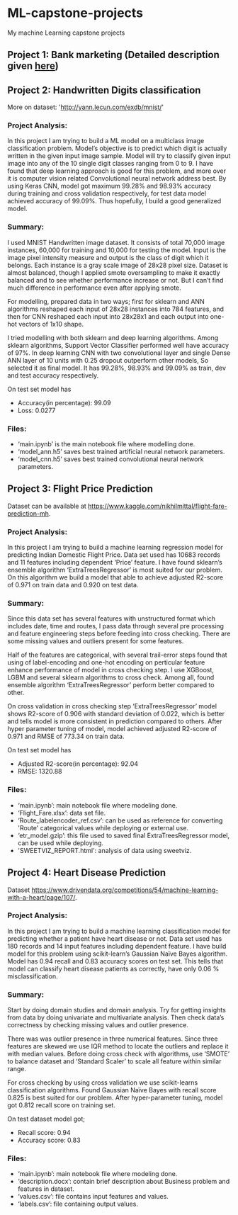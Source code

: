 # ML-capstone-projects
My machine Learning capstone projects

## Project 1: Bank marketing (Detailed description given [here](bank-marketing/bank_marketing.md))

## Project 2: Handwritten Digits classification
More on dataset: 'http://yann.lecun.com/exdb/mnist/' 
### Project Analysis:
In this project I am trying to build a ML model on a multiclass image classification problem. Model’s objective is to predict which digit is actually written in the given input image sample. Model will try to classify given input image into any of the 10 single digit classes ranging from 0 to 9. I have found that deep learning approach is good for this problem, and more over it is computer vision related Convolutional neural network address best. By using Keras CNN, model got maximum 99.28% and 98.93% accuracy during training and cross validation respectively, for test data model achieved accuracy of 99.09%. Thus hopefully, I build  a good generalized model.
### Summary:
I used MNIST Handwritten image dataset. It consists of total 70,000 image instances, 60,000 for training and 10,000 for testing the model. Input is the image pixel intensity measure and output is the class of digit which it belongs. Each instance is a gray scale image of 28x28 pixel size. Dataset is almost balanced, though I applied smote oversampling to make it exactly balanced and to see whether performance increase or not. But I can’t find much difference in performance even after applying smote.

For modelling, prepared data in two ways; first for sklearn and ANN algorithms reshaped each input of 28x28 instances into 784 features, and then for CNN reshaped each input into 28x28x1 and each output into one-hot vectors of 1x10 shape.

I tried modelling with both sklearn and deep learning algorithms. Among sklearn algorithms, Support Vector Classifier performed well have accuracy of 97%. In deep learning CNN with two convolutional layer and single Dense ANN layer of 10 units with 0.25 dropout outperform other models, So selected it as final model. It has 99.28%, 98.93% and 99.09% as train, dev and test accuracy respectively.

On test set model has
- Accuracy(in percentage):  99.09
- Loss: 0.0277
### Files:
-	‘main.ipynb’ is the main notebook file where modelling done.
-	‘model_ann.h5’ saves best trained artificial neural network parameters. 
-	‘model_cnn.h5’ saves best trained convolutional neural network parameters.



## Project 3: Flight Price Prediction
Dataset can be available at https://www.kaggle.com/nikhilmittal/flight-fare-prediction-mh.
### Project Analysis:
In this project I am trying to build a machine learning regression model for predicting Indian Domestic Flight Price. Data set used has 10683 records and 11 features including dependent ‘Price’ feature. I have found sklearn’s ensemble algorithm ‘ExtraTreesRegressor’ is most suited for our problem. On this algorithm we build a model that able to achieve adjusted R2-score of 0.971 on train data and 0.920 on test data. 
### Summary:
Since this data set has several features with unstructured format which includes date, time and routes, I pass data through several pre processing and feature engineering steps before feeding into cross checking. There are some missing values and outliers present for some features.

Half of the features are categorical, with several trail-error steps found that using of label-encoding and one-hot encoding on perticular feature enhance performance of model in cross checking step. I use XGBoost, LGBM and several sklearn algorithms to cross check. Among all, found ensemble algorithm ‘ExtraTreesRegressor’ perform better compared to other.

On cross validation in cross checking step ‘ExtraTreesRegressor’ model shows R2-score of 0.906 with standard deviation of 0.022, which is better and tells model is more consistent in prediction compared to others. After hyper parameter tuning of model, model achieved adjusted R2-score of 0.971 and RMSE of 773.34 on train data.

On test set model has
- Adjusted R2-score(in percentage): 92.04
- RMSE: 1320.88
### Files:
-	‘main.ipynb’: main notebook file where modeling done.
-	‘Flight_Fare.xlsx’: data set file.
-	‘Route_labelencoder_ref.csv’: can be used as reference for converting 'Route' categorical values while deploying or external use.
-	‘etr_model.gzip’: this file used to saved final ExtraTreesRegressor model, can be used while deploying.
-	'SWEETVIZ_REPORT.html': analysis of data using sweetviz.



## Project 4: Heart Disease Prediction
Dataset https://www.drivendata.org/competitions/54/machine-learning-with-a-heart/page/107/.
### Project Analysis:
In this project I am trying to build a machine learning classification model for predicting whether a patient have heart disease or not. Data set used has 180 records and 14 input features including dependent feature. I have build model for this problem using scikit-learn’s Gaussian Naïve Bayes algorithm. Model has 0.94 recall and 0.83 accuracy scores on test set. This tells that model can classify heart disease patients as correctly, have only 0.06 % misclassification. 
### Summary:
Start by doing domain studies and domain analysis. Try for getting insights from data by doing univariate and multivariate analysis. Then check data’s correctness by checking missing values and outlier presence. 

There was was outlier presence in three numerical features. Since three features are skewed we use IQR method to locate the outliers and replace it with median values. Before doing cross check with algorithms,  use ‘SMOTE’ to balance dataset and ‘Standard Scaler’ to scale all feature within similar range.

For cross checking by using cross validation we use scikit-learns classification algorithms. Found Gaussian Naïve Bayes with recall score 0.825 is best suited for our problem. After hyper-parameter tuning, model got 0.812 recall score on training set.

On test dataset model got;
-	 Recall score: 0.94
-	 Accuracy score: 0.83
### Files:
-	‘main.ipynb’: main notebook file where modeling done.
-	‘description.docx’: contain brief description about Business problem and features in dataset.
-	‘values.csv’: file contains input features and values.
-	‘labels.csv’: file containing output values.
